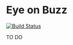Eye on Buzz
===========

[![Build Status](https://www.bitrise.io/app/fe75dff0a1e3c5e6/status.svg?token=Z6DPEOcTySfr5RM2tSPBWQ&branch=development)](https://www.bitrise.io/app/fe75dff0a1e3c5e6)

TO DO
